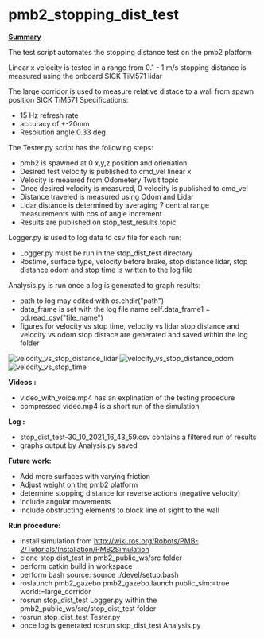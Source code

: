 # pmb2_stopping_dist_test 

<u><strong>Summary</strong></u>

The test script automates the stopping distance test on the pmb2 platform

Linear x velocity is tested in a range from 0.1 - 1 m/s
stopping distance is measured using the onboard SICK TiM571 lidar 

The large corridor is used to measure relative distace to a wall from spawn position 
SICK TiM571 Specifications:
* 15 Hz refresh rate
* accuracy of +-20mm
* Resolution angle 0.33 deg

The Tester.py script has the following steps:
* pmb2 is spawned at 0  x,y,z position and orienation
* Desired test velocity is published to cmd_vel linear x
* Velocity is meaured from Odometery Twsit topic
* Once desired velocity is measured, 0 velocity is published to cmd_vel
* Distance traveled is measured using Odom and Lidar
* Lidar distance is determined by averaging 7 central range measurements with cos of angle increment
* Results are published on stop_test_results topic

Logger.py is used to log data to csv file for each run:
* Logger.py must be run in the stop_dist_test directory
* Rostime, surface type, velocity before brake, stop distance lidar, stop distance odom and stop time is written to the log file

Analysis.py is run once a log is generated to graph results:
* path to log may edited with os.chdir("path")
* data_frame is set with the log file name self.data_frame1 = pd.read_csv("file_name")
* figures for velocity vs stop time, velocity vs lidar stop distance and velocity vs odom stop distace are generated and saved within the log folder

![velocity_vs_stop_distance_lidar](https://user-images.githubusercontent.com/73953831/139578448-b5656577-7364-449d-93fe-63a05c3611a4.png)
![velocity_vs_stop_distance_odom](https://user-images.githubusercontent.com/73953831/139578451-340f573b-04cf-4499-ae15-dd42d9b14709.png)
![velocity_vs_stop_time](https://user-images.githubusercontent.com/73953831/139578453-5ebf4166-873d-450a-8b07-f781e6022690.png)

<strong>Videos :</strong>
* video_with_voice.mp4 has an explination of the testing procedure
* compressed video.mp4 is a short run of the simulation

<strong>Log :</strong>
* stop_dist_test-30_10_2021_16_43_59.csv contains a filtered run of results
* graphs output by Analysis.py saved

<strong>Future work:</strong>
* Add more surfaces with varying friction
* Adjust weight on the pmb2 platform 
* determine stopping distance for reverse actions (negative velocity)
* include angular movements
* include obstructing elements to block line of sight to the wall

<strong>Run procedure:</strong>
* install simulation from http://wiki.ros.org/Robots/PMB-2/Tutorials/Installation/PMB2Simulation
* clone stop dist_test in pmb2_public_ws/src folder
* perform catkin build in workspace
* perform bash source: source ./devel/setup.bash
* roslaunch pmb2_gazebo pmb2_gazebo.launch public_sim:=true world:=large_corridor
* rosrun stop_dist_test Logger.py within the pmb2_public_ws/src/stop_dist_test folder
* rosrun stop_dist_test Tester.py 
* once log is generated rosrun stop_dist_test Analysis.py


